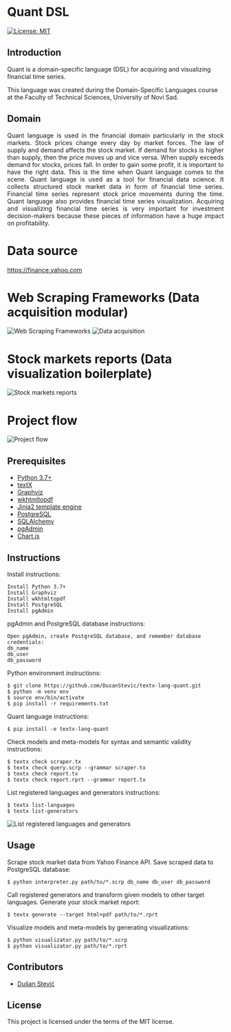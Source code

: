 # Quant DSL 
[![License: MIT](https://img.shields.io/badge/License-MIT-yellow.svg)](https://opensource.org/licenses/MIT) 

## Introduction
Quant is a domain-specific language (DSL) for acquiring and visualizing financial time series.

This language was created during the Domain-Specific Languages course at the Faculty of Technical Sciences, University of Novi Sad.

## Domain
<p align="justify">
    Quant language is used in the financial domain particularly in the stock markets. Stock prices change every day by market forces. The law of supply and demand affects the stock market. If demand for stocks is higher than supply, then the price moves up and vice versa. When supply exceeds demand for stocks, prices fall. In order to gain some profit, it is important to have the right data. This is the time when Quant language comes to the scene.
Quant language is used as a tool for financial data science. It collects structured stock market data in form of financial time series. Financial time series represent stock price movements during the time. Quant language also provides financial time series visualization. Acquiring and visualizing financial time series is very important for investment decision-makers because these pieces of information have a huge impact on profitability.
</p>


# Data source
https://finance.yahoo.com
# Web Scraping Frameworks (Data acquisition modular)
![Web Scraping Frameworks](https://res.cloudinary.com/djxkexzcr/image/upload/v1611055729/DSL/Web_Scraping_Frameworks_fm0ksp.png "Web Scraping Frameworks")
![Data acquisition](https://res.cloudinary.com/djxkexzcr/image/upload/v1611058593/DSL/Data_acquisition_taapgm.png "Data acquisition")
# Stock markets reports (Data visualization boilerplate)
![Stock markets reports](https://res.cloudinary.com/djxkexzcr/image/upload/v1611058472/DSL/Stock_markets_reports_s1cfu7.png "Stock markets reports")
# Project flow
![Project flow](https://res.cloudinary.com/djxkexzcr/image/upload/v1624360958/DSL/project_data_flow_acaoyj.png "Project flow")

## Prerequisites
- [Python 3.7+](https://www.python.org/downloads/)
- [textX](https://github.com/textX/textX)
- [Graphviz](http://graphviz.org)
- [wkhtmltopdf](https://wkhtmltopdf.org/downloads.html)
- [Jinja2 template engine](https://jinja.palletsprojects.com/en/3.0.x/)
- [PostgreSQL](https://www.postgresql.org)
- [SQLAlchemy](https://www.sqlalchemy.org)
- [pgAdmin](https://www.pgadmin.org)
- [Chart.js](https://www.chartjs.org)

## Instructions
Install instructions:
```
Install Python 3.7+
Install Graphviz
Install wkhtmltopdf
Install PostgreSQL
Install pgAdmin
```
pgAdmin and PostgreSQL database instructions:
```
Open pgAdmin, create PostgreSQL database, and remember database credentials:
db_name
db_user
db_password
```
Python environment instructions:
```
$ git clone https://github.com/DusanStevic/textx-lang-quant.git
$ python -m venv env
$ source env/bin/activate
$ pip install -r requirements.txt
```
Quant language instructions:
```
$ pip install -e textx-lang-quant
```
Check models and meta-models for syntax and semantic validity instructions:
```
$ textx check scraper.tx
$ textx check query.scrp --grammar scraper.tx
$ textx check report.tx
$ textx check report.rprt --grammar report.tx
```
List registered languages and generators instructions:
```
$ textx list-languages
$ textx list-generators
```
![List registered languages and generators](https://res.cloudinary.com/djxkexzcr/image/upload/v1624357391/DSL/generators_and_languages_zpg9ct.png)

## Usage
Scrape stock market data from Yahoo Finance API. Save scraped data to PostgreSQL database:
```
$ python interpreter.py path/to/*.scrp db_name db_user db_password
```
Call registered generators and transform given models to other target languages. Generate your stock market report:
```
$ textx generate --target html+pdf path/to/*.rprt
```
Visualize models and meta-models by generating visualizations:
```
$ python visualizator.py path/to/*.scrp
$ python visualizator.py path/to/*.rprt
```
## Contributors
- [Dušan Stević](https://github.com/DusanStevic)

## License
This project is licensed under the terms of the MIT license.

